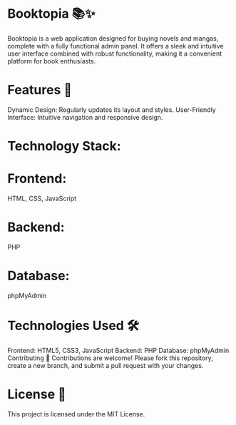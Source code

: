 
# Booktopia 📚✨
Booktopia is a web application designed for buying novels and mangas, complete with a fully functional admin panel. It offers a sleek and intuitive user interface combined with robust functionality, making it a convenient platform for book enthusiasts.

# Features 🚀
Dynamic Design: Regularly updates its layout and styles.
User-Friendly Interface: Intuitive navigation and responsive design.
# Technology Stack:
# Frontend: 
HTML, CSS, JavaScript
# Backend:
PHP
# Database:
phpMyAdmin

# Technologies Used 🛠️
Frontend: HTML5, CSS3, JavaScript 
Backend: PHP
Database: phpMyAdmin
Contributing 🤝
Contributions are welcome! Please fork this repository, create a new branch, and submit a pull request with your changes.

# License 📄
This project is licensed under the MIT License.
